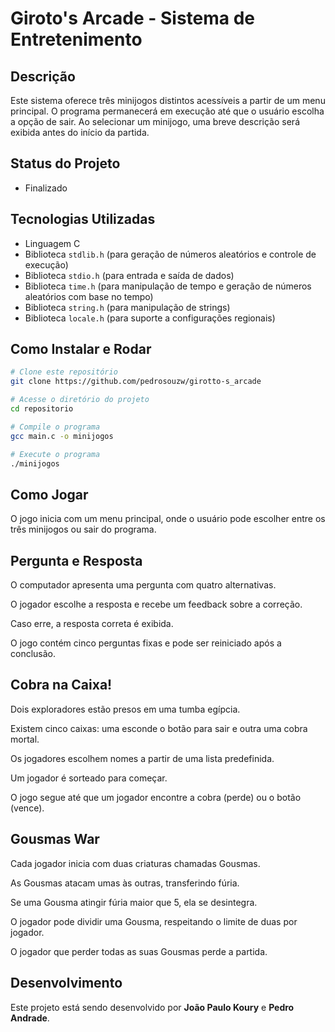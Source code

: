 # Giroto's Arcade - Sistema de Entretenimento

## Descrição

Este sistema oferece três minijogos distintos acessíveis a partir de um menu principal. O programa permanecerá em execução até que o usuário escolha a opção de sair. Ao selecionar um minijogo, uma breve descrição será exibida antes do início da partida.

## Status do Projeto

- Finalizado

## Tecnologias Utilizadas

- Linguagem C
- Biblioteca `stdlib.h` (para geração de números aleatórios e controle de execução)
- Biblioteca `stdio.h` (para entrada e saída de dados)
- Biblioteca `time.h` (para manipulação de tempo e geração de números aleatórios com base no tempo)
- Biblioteca `string.h` (para manipulação de strings)
- Biblioteca `locale.h` (para suporte a configurações regionais)

## Como Instalar e Rodar

```bash
# Clone este repositório
git clone https://github.com/pedrosouzw/girotto-s_arcade

# Acesse o diretório do projeto
cd repositorio

# Compile o programa
gcc main.c -o minijogos

# Execute o programa
./minijogos

```
## Como Jogar ##
O jogo inicia com um menu principal, onde o usuário pode escolher entre os três minijogos ou sair do programa.

## Pergunta e Resposta ##
O computador apresenta uma pergunta com quatro alternativas.

O jogador escolhe a resposta e recebe um feedback sobre a correção.

Caso erre, a resposta correta é exibida.

O jogo contém cinco perguntas fixas e pode ser reiniciado após a conclusão.

## Cobra na Caixa! ##
Dois exploradores estão presos em uma tumba egípcia.

Existem cinco caixas: uma esconde o botão para sair e outra uma cobra mortal.

Os jogadores escolhem nomes a partir de uma lista predefinida.

Um jogador é sorteado para começar.

O jogo segue até que um jogador encontre a cobra (perde) ou o botão (vence).

## Gousmas War ##
Cada jogador inicia com duas criaturas chamadas Gousmas.

As Gousmas atacam umas às outras, transferindo fúria.

Se uma Gousma atingir fúria maior que 5, ela se desintegra.

O jogador pode dividir uma Gousma, respeitando o limite de duas por jogador.

O jogador que perder todas as suas Gousmas perde a partida.

## Desenvolvimento

Este projeto está sendo desenvolvido por **João Paulo Koury** e **Pedro Andrade**.
